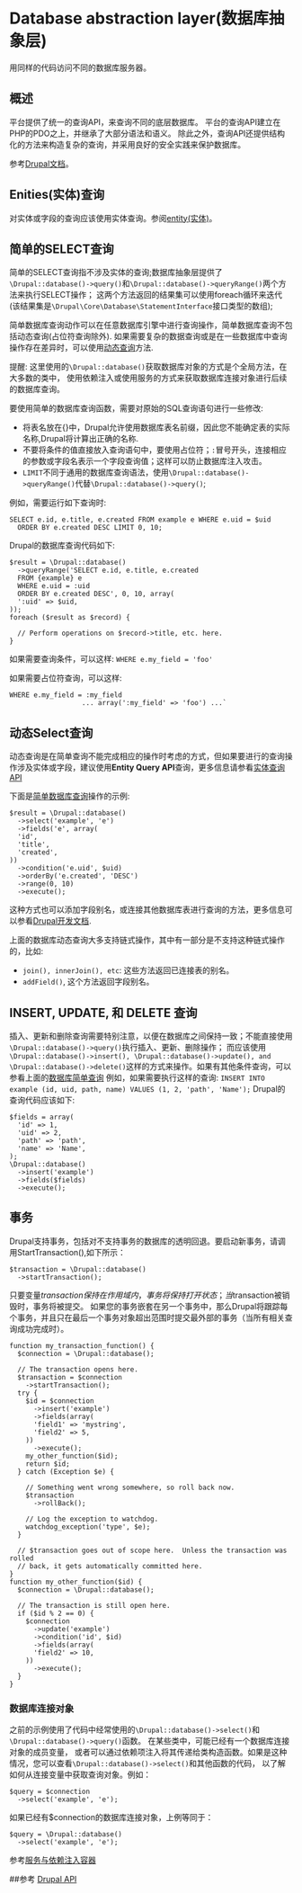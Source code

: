 Database abstraction layer(数据库抽象层)
======================================

用同样的代码访问不同的数据库服务器。

## 概述

平台提供了统一的查询API，来查询不同的底层数据库。
平台的查询API建立在PHP的PDO之上，并继承了大部分语法和语义。
除此之外，查询API还提供结构化的方法来构造复杂的查询，并采用良好的安全实践来保护数据库。

参考[Drupal文档](https://www.drupal.org/docs/8/api/database-api/database-api-overview)。

## Enities(实体)查询

对实体或字段的查询应该使用实体查询。参阅[entity(实体)](entity_api.md)。

## <a name="sim_query">简单的SELECT查询</a>

简单的SELECT查询指不涉及实体的查询;数据库抽象层提供了`\Drupal::database()->query()`和`\Drupal::database()->queryRange()`两个方法来执行SELECT操作；
这两个方法返回的结果集可以使用foreach循环来迭代(该结果集是`\Drupal\Core\Database\StatementInterface`接口类型的数组);

简单数据库查询动作可以在任意数据库引擎中进行查询操作，简单数据库查询不包括动态查询(占位符查询除外).
如果需要复杂的数据查询或是在一些数据库中查询操作存在差异时，可以使用[动态查询](#sec_dynamic)方法.

提醒: 这里使用的`\Drupal::database()`获取数据库对象的方式是个全局方法，在大多数的类中，
使用依赖注入或使用服务的方式来获取数据库连接对象进行后续的数据库查询。

要使用简单的数据库查询函数，需要对原始的SQL查询语句进行一些修改:
* 将表名放在{}中，Drupal允许使用数据库表名前缀，因此您不能确定表的实际名称,Drupal将计算出正确的名称.
* 不要将条件的值直接放入查询语句中，要使用占位符；<code>:</code>冒号开头，连接相应的参数或字段名表示一个字段查询值；这样可以防止数据库注入攻击。
* `LIMIT`不同于通用的数据库查询语法，使用`\Drupal::database()->queryRange()`代替`\Drupal::database()->query()`;

例如，需要运行如下查询时:

```
SELECT e.id, e.title, e.created FROM example e WHERE e.uid = $uid
  ORDER BY e.created DESC LIMIT 0, 10;
```
Drupal的数据库查询代码如下:

```
$result = \Drupal::database()
  ->queryRange('SELECT e.id, e.title, e.created
  FROM {example} e
  WHERE e.uid = :uid
  ORDER BY e.created DESC', 0, 10, array(
  ':uid' => $uid,
));
foreach ($result as $record) {

  // Perform operations on $record->title, etc. here.
}
```

如果需要查询条件，可以这样: `WHERE e.my_field = 'foo'`

如果需要占位符查询，可以这样:

```
WHERE e.my_field = :my_field
                  ... array(':my_field' => 'foo') ...`
```


## <a name="sec_dynamic">动态Select查询</a>

动态查询是在简单查询不能完成相应的操作时考虑的方式，但如果要进行的查询操作涉及实体或字段，建议使用**Entity Query API**查询，更多信息请参看[实体查询API](entity_api.md)

下面是[简单数据库查询](#sim_query)操作的示例:
```
$result = \Drupal::database()
  ->select('example', 'e')
  ->fields('e', array(
  'id',
  'title',
  'created',
))
  ->condition('e.uid', $uid)
  ->orderBy('e.created', 'DESC')
  ->range(0, 10)
  ->execute();
```
这种方式也可以添加字段别名，或连接其他数据库表进行查询的方法，更多信息可以参看[Drupal开发文档](https://www.drupal.org/developing/api/database).

上面的数据库动态查询大多支持链式操作，其中有一部分是不支持这种链式操作的，比如:
* `join(), innerJoin(), etc`: 这些方法返回已连接表的别名。
* `addField()`, 这个方法返回字段别名。

## INSERT, UPDATE, 和 DELETE 查询

插入、更新和删除查询需要特别注意，以便在数据库之间保持一致；不能直接使用`\Drupal::database()->query()`执行插入、更新、删除操作；
而应该使用` \Drupal::database()->insert(), \Drupal::database()->update(), and \Drupal::database()->delete() `这样的方式来操作。如果有其他条件查询，可以参看上面的[数据库简单查询](#sim_query)
例如，如果需要执行这样的查询: `INSERT INTO example (id, uid, path, name) VALUES (1, 2, 'path', 'Name');`
Drupal的查询代码应该如下:
```
$fields = array(
  'id' => 1,
  'uid' => 2,
  'path' => 'path',
  'name' => 'Name',
);
\Drupal::database()
  ->insert('example')
  ->fields($fields)
  ->execute();
```

## 事务

Drupal支持事务，包括对不支持事务的数据库的透明回退。要启动新事务，请调用StartTransaction(),如下所示：
```
$transaction = \Drupal::database()
  ->startTransaction();
```
只要变量$transaction保持在作用域内，事务将保持打开状态；当$transaction被销毁时，事务将被提交。
如果您的事务嵌套在另一个事务中，那么Drupal将跟踪每个事务，并且只在最后一个事务对象超出范围时提交最外部的事务（当所有相关查询成功完成时）。

```
function my_transaction_function() {
  $connection = \Drupal::database();

  // The transaction opens here.
  $transaction = $connection
    ->startTransaction();
  try {
    $id = $connection
      ->insert('example')
      ->fields(array(
      'field1' => 'mystring',
      'field2' => 5,
    ))
      ->execute();
    my_other_function($id);
    return $id;
  } catch (Exception $e) {

    // Something went wrong somewhere, so roll back now.
    $transaction
      ->rollBack();

    // Log the exception to watchdog.
    watchdog_exception('type', $e);
  }

  // $transaction goes out of scope here.  Unless the transaction was rolled
  // back, it gets automatically committed here.
}
function my_other_function($id) {
  $connection = \Drupal::database();

  // The transaction is still open here.
  if ($id % 2 == 0) {
    $connection
      ->update('example')
      ->condition('id', $id)
      ->fields(array(
      'field2' => 10,
    ))
      ->execute();
  }
}
```

### 数据库连接对象
之前的示例使用了代码中经常使用的`\Drupal::database()->select()`和`\Drupal::database()->query()`函数。
在某些类中，可能已经有一个数据库连接对象的成员变量，
或者可以通过依赖项注入将其传递给类构造函数。如果是这种情况，您可以查看`\Drupal::database()->select()`和其他函数的代码，
以了解如何从连接变量中获取查询对象。例如：
```
$query = $connection
  ->select('example', 'e');
```
如果已经有$connection的数据库连接对象，上例等同于：
```
$query = \Drupal::database()
  ->select('example', 'e');
```
参考[服务与依赖注入容器](container.md)

##参考
[Drupal API](https://api.drupal.org/api/drupal/core%21lib%21Drupal%21Core%21Database%21database.api.php/group/database)
